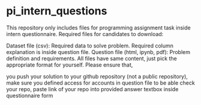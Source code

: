 # pi_intern_questions

This repository only includes files for programming assignment task inside intern questionnaire. Required files for candidates to download:

Dataset file (csv): Required data to solve problem. Required column explanation is inside question file.
Question file (html, ipynb, pdf): Problem definition and requirements. All files have same content, just pick the appropriate format for yourself.
Please ensure that,

you push your solution to your github repository (not a public repository),
make sure you defined access for accounts in question file to be able check your repo,
paste link of your repo into provided answer textbox inside questionnaire form
